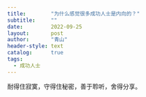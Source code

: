 ```yaml
---
title:        "为什么感觉很多成功人士是内向的？"
subtitle:     ""
date:         2022-09-25
layout:       post
author:       "青山"
header-style: text
catalog:      true
tags:
  - 成功人士
---
```


耐得住寂寞，守得住秘密，善于聆听，舍得分享。
